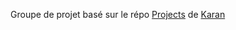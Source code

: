 Groupe de projet basé sur le répo [Projects](https://github.com/karan/Projects) de [Karan](https://github.com/karan)